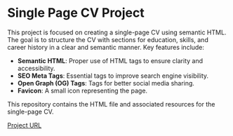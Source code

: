 # Single Page CV Project

This project is focused on creating a single-page CV using semantic HTML. The goal is to structure the CV with sections for education, skills, and career history in a clear and semantic manner. Key features include:

- **Semantic HTML**: Proper use of HTML tags to ensure clarity and accessibility.
- **SEO Meta Tags**: Essential tags to improve search engine visibility.
- **Open Graph (OG) Tags**: Tags for better social media sharing.
- **Favicon**: A small icon representing the page.

This repository contains the HTML file and associated resources for the single-page CV. 

[Project URL](https://roadmap.sh/projects/single-page-cv)

